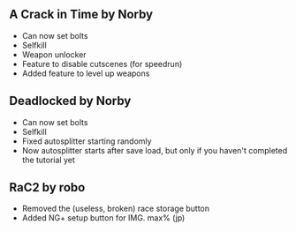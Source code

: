 ## A Crack in Time by Norby
* Can now set bolts
* Selfkill
* Weapon unlocker
* Feature to disable cutscenes (for speedrun)
* Added feature to level up weapons

## Deadlocked by Norby
* Can now set bolts
* Selfkill
* Fixed autosplitter starting randomly
* Now autosplitter starts after save load, but only if you haven't completed the tutorial yet

## RaC2 by robo 
* Removed the (useless, broken) race storage button
* Added NG+ setup button for IMG. max% (jp)
